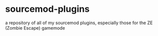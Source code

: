 # sourcemod-plugins
a repository of all of my sourcemod plugins, especially those for the ZE (Zombie Escape) gamemode
